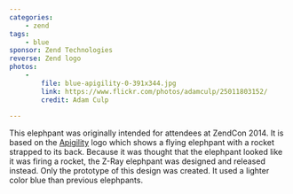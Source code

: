```yaml
---
categories:
    - zend
tags:
    - blue
sponsor: Zend Technologies
reverse: Zend logo
photos:
    -
        file: blue-apigility-0-391x344.jpg
        link: https://www.flickr.com/photos/adamculp/25011803152/
        credit: Adam Culp
    
---
```

This elephpant was originally intended for attendees at ZendCon 2014. It is based
on the [Apigility](https://apigility.org/) logo which shows a flying elephpant with
a rocket strapped to its back. Because it was thought that the elephpant looked
like it was firing a rocket, the Z-Ray elephpant was designed and released instead.
Only the prototype of this design was created. It used a lighter color blue than
previous elephpants.
